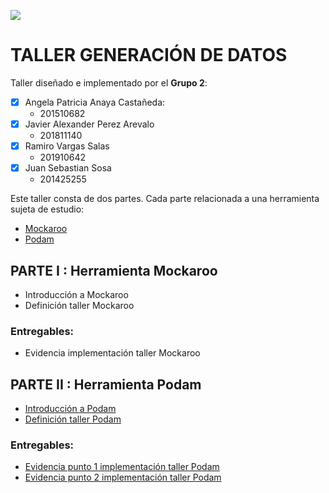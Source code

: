 ![](https://raw.github.com/jssosa10/Taller-Generacion-Datos/master/common/images/logo-uniandes.png)

# TALLER GENERACIÓN DE DATOS

Taller diseñado e implementado por el **Grupo 2**:
- [x] Angela Patricia Anaya Castañeda:
    - 201510682
- [x] Javier Alexander Perez Arevalo
    - 201811140
- [x] Ramiro Vargas Salas
    - 201910642
- [x] Juan Sebastian Sosa
    - 201425255

Este taller consta de dos partes. Cada parte relacionada a una herramienta sujeta de estudio:
+ [Mockaroo](https://mockaroo.com)
+ [Podam](https://mtedone.github.io/podam/)

## PARTE I : Herramienta Mockaroo

* Introducción a Mockaroo
* Definición taller Mockaroo

### Entregables:

   * Evidencia implementación taller Mockaroo


## PARTE II : Herramienta Podam

* [Introducción a Podam](https://ramiro-vargassalas.gitbook.io/pruebas-automaticas/taller-podam)
* [Definición taller Podam](https://ramiro-vargassalas.gitbook.io/pruebas-automaticas/taller-podam)

### Entregables:

   * [Evidencia punto 1 implementación taller Podam](https://github.com/jssosa10/Taller-Generacion-Datos/tree/master/Podam)
   * [Evidencia punto 2 implementación taller Podam](https://github.com/jssosa10/Taller-Generacion-Datos/wiki/Evidencia-punto-2-implementación-taller-Podam)
